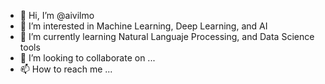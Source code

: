 - 👋 Hi, I’m @aivilmo
- 👀 I’m interested in Machine Learning, Deep Learning, and AI
- 🌱 I’m currently learning Natural Languaje Processing, and Data Science tools
- 💞️ I’m looking to collaborate on ...
- 📫 How to reach me ...

<!---
aivilmo/aivilmo is a ✨ special ✨ repository because its `README.md` (this file) appears on your GitHub profile.
You can click the Preview link to take a look at your changes.
--->
